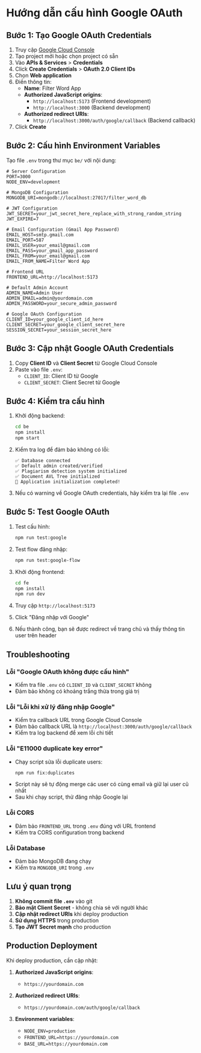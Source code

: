 # Hướng dẫn cấu hình Google OAuth

## Bước 1: Tạo Google OAuth Credentials

1. Truy cập [Google Cloud Console](https://console.cloud.google.com/)
2. Tạo project mới hoặc chọn project có sẵn
3. Vào **APIs & Services** > **Credentials**
4. Click **Create Credentials** > **OAuth 2.0 Client IDs**
5. Chọn **Web application**
6. Điền thông tin:
   - **Name**: Filter Word App
   - **Authorized JavaScript origins**: 
     - `http://localhost:5173` (Frontend development)
     - `http://localhost:3000` (Backend development)
   - **Authorized redirect URIs**:
     - `http://localhost:3000/auth/google/callback` (Backend callback)
7. Click **Create**

## Bước 2: Cấu hình Environment Variables

Tạo file `.env` trong thư mục `be/` với nội dung:

```env
# Server Configuration
PORT=3000
NODE_ENV=development

# MongoDB Configuration
MONGODB_URI=mongodb://localhost:27017/filter_word_db

# JWT Configuration
JWT_SECRET=your_jwt_secret_here_replace_with_strong_random_string
JWT_EXPIRE=7

# Email Configuration (Gmail App Password)
EMAIL_HOST=smtp.gmail.com
EMAIL_PORT=587
EMAIL_USER=your_email@gmail.com
EMAIL_PASS=your_gmail_app_password
EMAIL_FROM=your_email@gmail.com
EMAIL_FROM_NAME=Filter Word App

# Frontend URL
FRONTEND_URL=http://localhost:5173

# Default Admin Account
ADMIN_NAME=Admin User
ADMIN_EMAIL=admin@yourdomain.com
ADMIN_PASSWORD=your_secure_admin_password

# Google OAuth Configuration
CLIENT_ID=your_google_client_id_here
CLIENT_SECRET=your_google_client_secret_here
SESSION_SECRET=your_session_secret_here
```

## Bước 3: Cập nhật Google OAuth Credentials

1. Copy **Client ID** và **Client Secret** từ Google Cloud Console
2. Paste vào file `.env`:
   - `CLIENT_ID`: Client ID từ Google
   - `CLIENT_SECRET`: Client Secret từ Google

## Bước 4: Kiểm tra cấu hình

1. Khởi động backend:
   ```bash
   cd be
   npm install
   npm start
   ```

2. Kiểm tra log để đảm bảo không có lỗi:
   ```
   ✅ Database connected
   ✅ Default admin created/verified
   ✅ Plagiarism detection system initialized
   ✅ Document AVL Tree initialized
   🎉 Application initialization completed!
   ```

3. Nếu có warning về Google OAuth credentials, hãy kiểm tra lại file `.env`

## Bước 5: Test Google OAuth

1. Test cấu hình:
   ```bash
   npm run test:google
   ```

2. Test flow đăng nhập:
   ```bash
   npm run test:google-flow
   ```

3. Khởi động frontend:
   ```bash
   cd fe
   npm install
   npm run dev
   ```

4. Truy cập `http://localhost:5173`
5. Click "Đăng nhập với Google"
6. Nếu thành công, bạn sẽ được redirect về trang chủ và thấy thông tin user trên header

## Troubleshooting

### Lỗi "Google OAuth không được cấu hình"
- Kiểm tra file `.env` có `CLIENT_ID` và `CLIENT_SECRET` không
- Đảm bảo không có khoảng trắng thừa trong giá trị

### Lỗi "Lỗi khi xử lý đăng nhập Google"
- Kiểm tra callback URL trong Google Cloud Console
- Đảm bảo callback URL là `http://localhost:3000/auth/google/callback`
- Kiểm tra log backend để xem lỗi chi tiết

### Lỗi "E11000 duplicate key error"
- Chạy script sửa lỗi duplicate users:
  ```bash
  npm run fix:duplicates
  ```
- Script này sẽ tự động merge các user có cùng email và giữ lại user cũ nhất
- Sau khi chạy script, thử đăng nhập Google lại

### Lỗi CORS
- Đảm bảo `FRONTEND_URL` trong `.env` đúng với URL frontend
- Kiểm tra CORS configuration trong backend

### Lỗi Database
- Đảm bảo MongoDB đang chạy
- Kiểm tra `MONGODB_URI` trong `.env`

## Lưu ý quan trọng

1. **Không commit file `.env`** vào git
2. **Bảo mật Client Secret** - không chia sẻ với người khác
3. **Cập nhật redirect URIs** khi deploy production
4. **Sử dụng HTTPS** trong production
5. **Tạo JWT Secret mạnh** cho production

## Production Deployment

Khi deploy production, cần cập nhật:

1. **Authorized JavaScript origins**:
   - `https://yourdomain.com`

2. **Authorized redirect URIs**:
   - `https://yourdomain.com/auth/google/callback`

3. **Environment variables**:
   - `NODE_ENV=production`
   - `FRONTEND_URL=https://yourdomain.com`
   - `BASE_URL=https://yourdomain.com` 